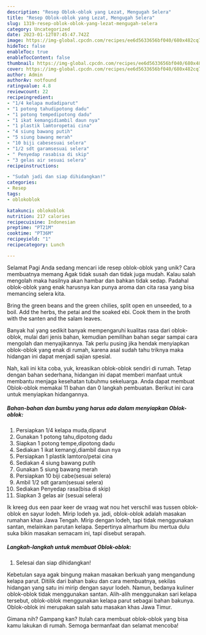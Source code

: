 ```yaml
---
description: "Resep Oblok-oblok yang Lezat, Mengugah Selera"
title: "Resep Oblok-oblok yang Lezat, Mengugah Selera"
slug: 1319-resep-oblok-oblok-yang-lezat-mengugah-selera
category: Uncategorized
date: 2023-01-12T07:45:47.742Z
image: https://img-global.cpcdn.com/recipes/ee6d5633656bf040/680x482cq70/oblok-oblok-foto-resep-utama.jpg
hideToc: false
enableToc: true
enableTocContent: false
thumbnail: https://img-global.cpcdn.com/recipes/ee6d5633656bf040/680x482cq70/oblok-oblok-foto-resep-utama.jpg
cover: https://img-global.cpcdn.com/recipes/ee6d5633656bf040/680x482cq70/oblok-oblok-foto-resep-utama.jpg
author: Admin
authorAv: notfound
ratingvalue: 4.8
reviewcount: 22
recipeingredient:
- "1/4 kelapa mudadiparut"
- "1 potong tahudipotong dadu"
- "1 potong tempedipotong dadu"
- "1 ikat kemangidiambil daun nya"
- "1 plastik lamtoropetai cina"
- "4 siung bawang putih"
- "5 siung bawang merah"
- "10 biji cabesesuai selera"
- "1/2 sdt garamsesuai selera"
- " Penyedap rasabisa di skip"
- "3 gelas air sesuai selera"
recipeinstructions:

- "Sudah jadi dan siap dihidangkan!"
categories:
- Resep
tags:
- oblokoblok

katakunci: oblokoblok 
nutrition: 217 calories
recipecuisine: Indonesian
preptime: "PT21M"
cooktime: "PT36M"
recipeyield: "1"
recipecategory: Lunch

---
```



Selamat Pagi Anda sedang mencari ide resep oblok-oblok yang unik? Cara membuatnya memang Agak tidak susah dan tidak juga mudah. Kalau salah mengolah maka hasilnya akan hambar dan bahkan tidak sedap. Padahal oblok-oblok yang enak harusnya kan punya aroma dan cita rasa yang bisa memancing selera kita.


Bring the green beans and the green chilies, split open en unseeded, to a boil. Add the herbs, the petai and the soaked ebi. Cook them in the broth with the santen and the salam leaves.

Banyak hal yang sedikit banyak mempengaruhi kualitas rasa dari oblok-oblok, mulai dari jenis bahan, kemudian pemilihan bahan segar sampai cara mengolah dan menyajikannya. Tak perlu pusing jika hendak menyiapkan oblok-oblok yang enak di rumah, karena asal sudah tahu triknya maka hidangan ini dapat menjadi sajian spesial.


Nah, kali ini kita coba, yuk, kreasikan oblok-oblok sendiri di rumah. Tetap dengan bahan sederhana, hidangan ini dapat memberi manfaat untuk membantu menjaga kesehatan tubuhmu sekeluarga. Anda dapat membuat Oblok-oblok memakai 11 bahan dan 0 langkah pembuatan. Berikut ini cara untuk menyiapkan hidangannya.

<!--inarticleads1-->

##### Bahan-bahan dan bumbu yang harus ada dalam menyiapkan Oblok-oblok:

1. Persiapkan 1/4 kelapa muda,diparut
1. Gunakan 1 potong tahu,dipotong dadu
1. Siapkan 1 potong tempe,dipotong dadu
1. Sediakan 1 ikat kemangi,diambil daun nya
1. Persiapkan 1 plastik lamtoro/petai cina
1. Sediakan 4 siung bawang putih
1. Gunakan 5 siung bawang merah
1. Persiapkan 10 biji cabe(sesuai selera)
1. Ambil 1/2 sdt garam(sesuai selera)
1. Sediakan  Penyedap rasa(bisa di skip)
1. Siapkan 3 gelas air (sesuai selera)


Ik kreeg dus een paar keer de vraag wat nou het verschil was tussen oblok-oblok en sayur lodeh. Mirip lodeh ya. jadi, oblok-oblok adalah masakan rumahan khas Jawa Tengah. Mirip dengan lodeh, tapi tidak menggunakan santan, melainkan parutan kelapa. Sepertinya almarhum ibu mertua dulu suka bikin masakan semacam ini, tapi disebut serapah. 

<!--inarticleads2-->

##### Langkah-langkah untuk membuat Oblok-oblok:


1. Selesai dan siap dihidangkan!

Kebetulan saya agak bingung makan masakan berkuah yang mengandung kelapa parut. Ditilik dari bahan baku dan cara membuatnya, sekilas hidangan yang satu ini mirip dengan sayur lodeh. Namun, bedanya kuliner oblok-oblok tidak menggunakan santan. Alih-alih menggunakan sari kelapa tersebut, oblok-oblok menggunakan kelapa parut sebagai bahan bakunya. Oblok-oblok ini merupakan salah satu masakan khas Jawa Timur. 

Gimana nih? Gampang kan? Itulah cara membuat oblok-oblok yang bisa kamu lakukan di rumah. Semoga bermanfaat dan selamat mencoba!
